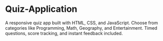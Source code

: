 # Quiz-Application
A responsive quiz app built with HTML, CSS, and JavaScript. Choose from categories like Programming, Math, Geography, and Entertainment. Timed questions, score tracking, and instant feedback included.

